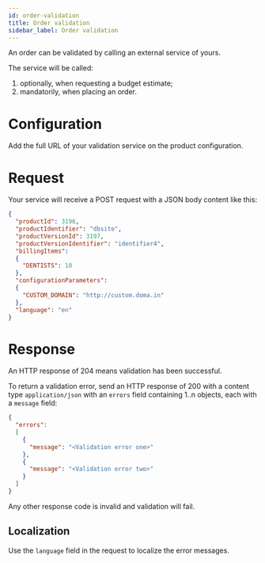```yaml
---
id: order-validation
title: Order validation
sidebar_label: Order validation
---
```


An order can be validated by calling an external service of yours.

The service will be called:

1) optionally, when requesting a budget estimate;
2) mandatorily, when placing an order.

# Configuration

Add the full URL of your validation service on the product configuration.

# Request

Your service will receive a POST request with a JSON body content like this:

```json
{
  "productId": 3196,
  "productIdentifier": "dbsite",
  "productVersionId": 3197,
  "productVersionIdentifier": "identifier4",
  "billingItems":
  {
    "DENTISTS": 10
  },
  "configurationParameters":
  {
    "CUSTOM_DOMAIN": "http://custom.doma.in"
  },
  "language": "en"
}
```

# Response

An HTTP response of 204 means validation has been successful.

To return a validation error, send an HTTP response of 200 with a content type
`application/json` with an `errors` field containing 1..n objects, each with a
`message` field:

```json
{
  "errors":
  [
    {
      "message": "<Validation error one>"
    },
    {
      "message": "<Validation error two>"
    }
  ]
}
```

Any other response code is invalid and validation will fail.

## Localization

Use the `language` field in the request to localize the error messages.
